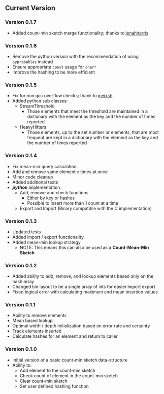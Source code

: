 ## Current Version

### Version 0.1.7
* Added count-min sketch merge functionality; thanks to [jonahharris](https://github.com/jonahharris)

### Version 0.1.6
* Remove the python version with the recommendation of using `pyprobables` instead
* Ensure appropriate `const` usage for `char*`
* Improve the hashing to be more efficient

### Version 0.1.5
* Fix for non gcc overflow checks; thank to [meixsh](https://github.com/meixsh)
* Added python sub classes:
    * StreamThreshold
        * Those elements that meet the threshold are maintained in a dictionary
        with the element as the key and the number of times reported
    * HeavyHitters
        * Those elements, up to the set number or elements, that are most
        frequent are kept in a dictionary with the element as the key and
        the number of times reported

### Version 0.1.4
* Fix mean-min query calculation
* Add and remove same element `x` times at once
* Minor code cleanup
* Added additional tests
* ***python*** implementation
    * Add, remove and check functions
        * Either by key or hashes
        * Possible to insert more than 1 count at a time
    * Export and Import (Binary compatible with the C implementation)

### Version 0.1.3
* Updated tests
* Added import / export functionality
* Added mean-min lookup strategy
    * NOTE: This means this can also be used as a **Count-Mean-Min Sketch**

### Version 0.1.2
* Added ability to add, remove, and lookup elements based only on the hash array
* Changed bin layout to be a single array of ints for easier import export
* Fixed logical error with calculating maximum and mean insertion values

### Version 0.1.1
* Ability to remove elements
* Mean based lookup
* Optimal width / depth initialization based on error rate and certainty
* Track elements inserted
* Calculate hashes for an element and return to caller

### Version 0.1.0
* Initial version of a basic count-min sketch data-structure
* Ability to:
    * Add element to the count-min sketch
    * Check count of element in the count-min sketch
    * Clear count-min sketch
    * Set user defined hashing function
